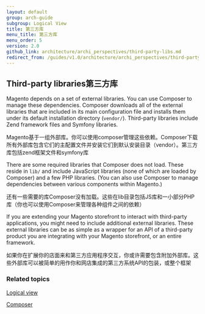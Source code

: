 ```yaml
---
layout: default
group: arch-guide
subgroup: Logical View
title: 第三方库
menu_title: 第三方库
menu_order: 5
version: 2.0
github_link: architecture/archi_perspectives/third-party-libs.md
redirect_from: /guides/v1.0/architecture/archi_perspectives/third-party-libs.html
---
```



<h2>Third-party libraries第三方库</h2>

Magento depends on a set of external libraries. You can use Composer to manage these dependencies. Composer downloads all of the external libraries that are included in its main configuration file and installs them under its default installation directory (`vendor/`). Third-party libraries  include Zend framework files and Symfony libraries.   

Magento基于一组外部库。你可以使用composer管理这些依赖。Composer下载所有外部库包含它们的主配置文件并安装它们到默认安装目录（vendor）。第三方库包括zend框架文件和symfony库

There are some required libraries that Composer does not load. These reside in `lib/` and include JavaScript libraries (none of which are loaded by Composer) and a few PHP libraries. (You can also use Composer  to manage dependencies between various components within Magento.)

还有一些需要的库Composer没有加载。这些在lib目录包括JS库和一小部分PHP库（你也可以使用Composer来管理各种组件之间的依赖）

If you are extending your Magento storefront to interact with third-party applications, you might need to include additional external libraries. These external libraries can be as simple as a wrapper for an API of a third-party product you are integrating with your Magento storefront, or an entire framework. 

如果你在扩展你的店面来和第三方应用程序交互，你或许需要包含附加外部库。这些外部库可以被简单的用作你和网店集成的第三方系统API的包装，或整个框架


<h3>Related topics</h3>

<a href="{{page.baseurl}}architecture/archi_perspectives/LogicalView_intro.html">Logical view</a>


<a href="https://getcomposer.org/doc/00-intro.md" target="_blank">Composer</a> 
